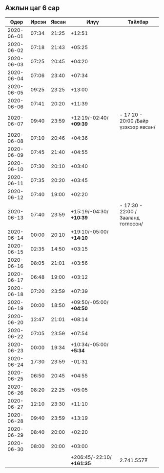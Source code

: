 ## Ажлын цаг 6 сар

| Өдөр       | Ирсэн | Явсан | Илүү                        | Тайлбар                              |
| ---------- | ----- | ----- | --------------------------- | ------------------------------------ |
| 2020-06-01 | 07:34 | 21:25 | +12:51                      |                                      |
| 2020-06-02 | 07:18 | 21:43 | +05:25                      |                                      |
| 2020-06-03 | 07:25 | 20:45 | +04:20                      |                                      |
| 2020-06-04 | 07:06 | 23:40 | +07:34                      |                                      |
| 2020-06-05 | 09:25 | 23:25 | +13:00                      |                                      |
| 2020-06-06 | 07:41 | 20:20 | +11:39                      |                                      |
| 2020-06-07 | 09:40 | 23:59 | +12:19/-02:40/ **+09:39**   | - 17:20 - 20:00 /Байр үзэхээр явсан/ |
| 2020-06-08 | 07:10 | 20:46 | +04:36                      |                                      |
| 2020-06-09 | 07:45 | 21:40 | +04:55                      |                                      |
| 2020-06-10 | 07:30 | 20:10 | +03:40                      |                                      |
| 2020-06-11 | 07:35 | 20:20 | +03:45                      |                                      |
| 2020-06-12 | 07:40 | 19:00 | +02:20                      |                                      |
| 2020-06-13 | 07:40 | 23:59 | +15:19/-04:30/ **+10:39**   | - 17:30 - 22:00 /Зааланд тоглосон/   |
| 2020-06-14 | 00:00 | 20:10 | +19:10/-05:00/ **+14:10**   |                                      |
| 2020-06-15 | 02:35 | 14:50 | +03:15                      |                                      |
| 2020-06-16 | 08:05 | 21:01 | +03:56                      |                                      |
| 2020-06-17 | 06:48 | 19:00 | +03:12                      |                                      |
| 2020-06-18 | 07:20 | 23:59 | +07:39                      |                                      |
| 2020-06-19 | 00:00 | 18:50 | +09:50/-05:00/ **+04:50**   |                                      |
| 2020-06-20 | 12:47 | 21:01 | +08:14                      |                                      |
| 2020-06-22 | 07:05 | 23:59 | +07:54                      |                                      |
| 2020-06-23 | 00:00 | 19:34 | +10:34/-05:00/ **+5:34**    |                                      |
| 2020-06-24 | 17:30 | 23:59 | -01:31                      |                                      |
| 2020-06-25 | 06:50 | 20:45 | +04:55                      |                                      |
| 2020-06-26 | 08:20 | 22:25 | +05:05                      |                                      |
| 2020-06-27 | 12:10 | 23:30 | +11:10                      |                                      |
| 2020-06-28 | 09:40 | 23:59 | +13:19                      |                                      |
| 2020-06-29 | 08:40 | 20:00 | +02:20                      |                                      |
| 2020-06-30 | 08:00 | 20:00 | +03:00                      |                                      |
|            |       |       | +206:45/-22:10/ **+161:35** | 2.741.557₮                           |
